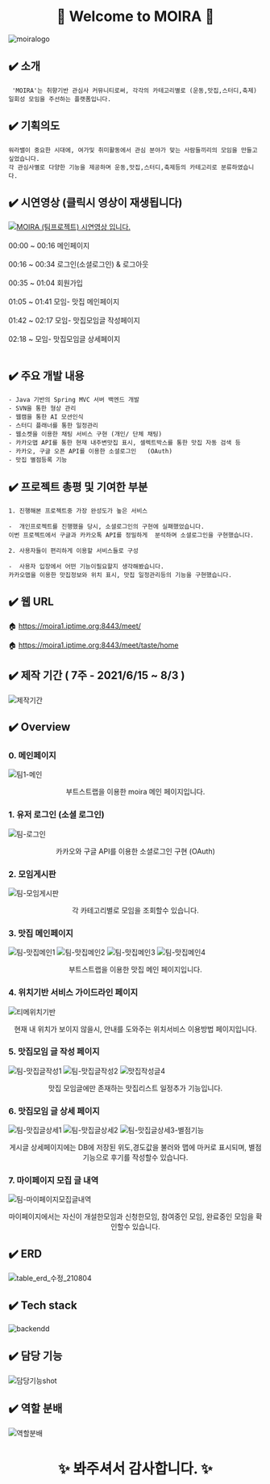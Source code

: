 # <div align="center">:hatched_chick:  Welcome to MOIRA :hatched_chick: </div>
 ![moiralogo](https://user-images.githubusercontent.com/78129881/128320108-a399c821-5969-42ae-95c6-3dd394bf519f.jpg) 

## :heavy_check_mark: 소개
     'MOIRA'는 취향기반 관심사 커뮤니티로써, 각각의 카테고리별로 (운동,맛집,스터디,축제) 
    일회성 모임을 주선하는 플랫폼입니다.

## :heavy_check_mark: 기획의도
    워라밸이 중요한 시대에, 여가및 취미활동에서 관심 분야가 맞는 사람들끼리의 모임을 만들고 싶었습니다. 
    각 관심사별로 다양한 기능을 제공하며 운동,맛집,스터디,축제등의 카테고리로 분류하였습니다.

## :heavy_check_mark: 시연영상  (클릭시 영상이 재생됩니다)
[![MOIRA (팀프로젝트) 시연영상 입니다.](https://img.youtube.com/vi/WDIoLiNl9pk/0.jpg)](https://www.youtube.com/watch?v=WDIoLiNl9pk) <br></br>
00:00 ~ 00:16 메인페이지 <br></br>
00:16 ~ 00:34 로그인(소셜로그인) & 로그아웃 <br></br>
00:35 ~ 01:04 회원가입 <br></br>
01:05 ~ 01:41 모임- 맛집 메인페이지 <br></br>
01:42 ~ 02:17 모임- 맛집모임글 작성페이지 <br></br>
02:18 ~ 모임- 맛집모임글 상세페이지 <br></br>

## :heavy_check_mark: 주요 개발 내용
    - Java 기반의 Spring MVC 서버 백엔드 개발
    - SVN을 통한 형상 관리
    - 웹캠을 통한 AI 모션인식
    - 스터디 플래너를 통한 일정관리
    - 웹소켓을 이용한 채팅 서비스 구현 (개인/ 단체 채팅)
    - 카카오맵 API를 통한 현재 내주변맛집 표시, 셀렉트박스를 통한 맛집 자동 검색 등
    - 카카오, 구글 오픈 API를 이용한 소셜로그인   (OAuth) 
    - 맛집 별점등록 기능
## :heavy_check_mark: 프로젝트 총평 및 기여한 부분
    1. 진행해본 프로젝트중 가장 완성도가 높은 서비스
 
    -  개인프로젝트를 진행했을 당시, 소셜로그인의 구현에 실패했었습니다. 
    이번 프로젝트에서 구글과 카카오톡 API를 정밀하게  분석하며 소셜로그인을 구현했습니다. 

    2. 사용자들이 편리하게 이용할 서비스들로 구성
 
    -  사용자 입장에서 어떤 기능이필요할지 생각해봤습니다. 
    카카오맵을 이용한 맛집정보와 위치 표시, 맛집 일정관리등의 기능을 구현했습니다.
## :heavy_check_mark: 웹 URL
   :house: https://moira1.iptime.org:8443/meet/  

   :house: https://moira1.iptime.org:8443/meet/taste/home 
## :heavy_check_mark: 제작 기간 ( 7주 - 2021/6/15 ~ 8/3 )
![제작기간](https://user-images.githubusercontent.com/78129881/128327027-41283cd8-407f-4499-9df5-26e053af5872.jpg)
## :heavy_check_mark: Overview
### 0. 메인페이지
![팀1-메인](https://user-images.githubusercontent.com/78129881/128335055-263f2803-f30d-4ca6-b2c9-440ef914ea21.jpg)
<div align="center"> 부트스트랩을 이용한 moira 메인 페이지입니다. </div>

### 1. 유저 로그인 (소셜 로그인)
![팀-로그인](https://user-images.githubusercontent.com/78129881/128335078-9b0f3c69-eeeb-4d93-b134-662d8568b87b.jpg)
<div align="center"> 카카오와 구글 API를 이용한 소셜로그인 구현 (OAuth)</div>

### 2. 모임게시판
![팀-모임게시판](https://user-images.githubusercontent.com/78129881/128335143-8e508e9a-bc18-4109-878f-35f95284c04b.jpg)
<div align="center"> 각 카테고리별로 모임을 조회할수 있습니다. </div>

### 3. 맛집 메인페이지
![팀-맛집메인1](https://user-images.githubusercontent.com/78129881/128335148-d9c5b65c-5d2c-4655-9568-5c8a0dee0a3c.jpg)
![팀-맛집메인2](https://user-images.githubusercontent.com/78129881/128338587-ff16f638-a694-41f4-b8aa-889d30e97e9a.jpg)
![팀-맛집메인3](https://user-images.githubusercontent.com/78129881/128338595-9701581f-fe96-49a4-aedb-258f94d23b36.jpg)
![팀-맛집메인4](https://user-images.githubusercontent.com/78129881/128338597-8cd3d690-0c70-4775-9706-9fac284e2fa8.jpg)
<div align="center"> 부트스트랩을 이용한 맛집 메인 페이지입니다. </div>

### 4. 위치기반 서비스 가이드라인 페이지
![티메위치기반](https://user-images.githubusercontent.com/78129881/128335404-ad136f05-1bf8-4615-b206-73f994f18b4f.jpg)
<div align="center"> 현재 내 위치가 보이지 않을시, 안내를 도와주는 위치서비스 이용방법 페이지입니다. </div>

### 5. 맛집모임 글 작성 페이지
![팀-맛집글작성1](https://user-images.githubusercontent.com/78129881/128335172-85f12efa-2a2d-40ae-8be5-0accd132979c.jpg)
![팀-맛집글작성2](https://user-images.githubusercontent.com/78129881/128338632-1eb2a087-d048-4ab3-b705-29a36e8c105c.jpg)
![맛집작성글4](https://user-images.githubusercontent.com/78129881/128338648-89d9a36b-8092-48bf-917f-7491a94bfca9.jpg)
<div align="center"> 맛집 모임글에만 존재하는 맛집리스트 일정추가 기능입니다. </div>

### 6. 맛집모임 글 상세 페이지
![팀-맛집글상세1](https://user-images.githubusercontent.com/78129881/128335209-89e9e772-8215-4d9e-a064-d22666729e90.jpg)
![팀-맛집글상세2](https://user-images.githubusercontent.com/78129881/128338676-6607df4a-62e4-4713-b9e7-6f0474e421b2.jpg)
![팀-맛집글상세3-별점기능](https://user-images.githubusercontent.com/78129881/128338678-20456bee-6eff-4150-ad74-17610dac01a1.jpg)
<div align="center"> 게시글 상세페이지에는 DB에 저장된 위도,경도값을 불러와 맵에 마커로 표시되며, 별점 기능으로 후기를 작성할수 있습니다. </div>

### 7. 마이페이지 모집 글 내역
![팀-마이페이지모집글내역](https://user-images.githubusercontent.com/78129881/128335233-862a926f-98e8-4842-9936-c4acb5422719.jpg)
<div align="center"> 마이페이지에서는 자신이 개설한모임과 신청한모임, 참여중인 모임, 완료중인 모임을 확인할수 있습니다. </div>

## :heavy_check_mark: ERD
![table_erd_수정_210804](https://user-images.githubusercontent.com/78129881/128328964-0ee64b71-e73f-463a-9136-0188ea0f3469.png)

## :heavy_check_mark: Tech stack
![backendd](https://user-images.githubusercontent.com/78129881/128328994-d3bb1f68-f9c9-4801-8a28-174cc019d885.jpg)

## :heavy_check_mark: 담당 기능
![담당기능shot](https://user-images.githubusercontent.com/78129881/128327825-b828bdb7-1c3d-4bdf-9ec3-dca2b8c9e1cb.jpg)
## :heavy_check_mark: 역할 분배
![역할분배](https://user-images.githubusercontent.com/78129881/128328175-c8569457-6135-4457-8b7a-7140d831eac0.jpg)


 # <div align="center"> :sparkles: 봐주셔서 감사합니다. :sparkles: </div>


